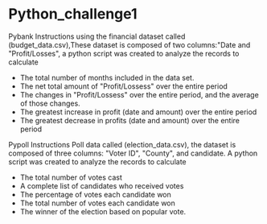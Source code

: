 # Python_challenge1
Pybank Instructions
using the financial dataset called (budget_data.csv),These dataset is composed of two columns:"Date and "Profit/Losses", a python script was created to analyze the records to calculate
- The total number of months included in the data set.
- The net total amount of "Profit/Lossess" over the entire period
- The changes in "Profit/Lossess" over the entire period, and the average of those changes.
- The greatest increase in profit (date and amount) over the entire period
- The greatest decrease in profits (date and amount) over the entire period

Pypoll Instructions
Poll data called (election_data.csv), the dataset is composed of three columns: "Voter ID", "County", and candidate.
A python script was created to analyze the records to calculate
- The total number of votes cast
- A complete list of candidates who received votes
- The percentage of votes each candidate won
- The total number of votes each candidate won
- The winner of the election based on popular vote.
  



